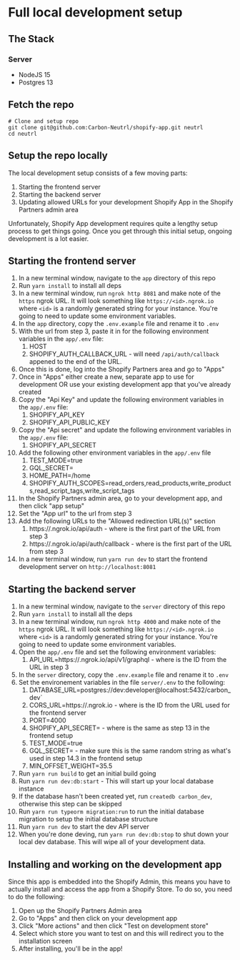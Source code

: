 # Full local development setup

## The Stack

### Server

-   NodeJS 15
-   Postgres 13

## Fetch the repo

    # Clone and setup repo
    git clone git@github.com:Carbon-Neutrl/shopify-app.git neutrl
    cd neutrl

## Setup the repo locally

The local development setup consists of a few moving parts:

1. Starting the frontend server
2. Starting the backend server
3. Updating allowed URLs for your development Shopify App in the Shopify Partners admin area

Unfortunately, Shopify App development requires quite a lengthy setup process to get things going. Once you get through this initial setup, ongoing development is a lot easier.

## Starting the frontend server

1. In a new terminal window, navigate to the `app` directory of this repo
2. Run `yarn install` to install all deps
3. In a new terminal window, run `ngrok http 8081` and make note of the `https` ngrok URL. It will look something like `https://<id>.ngrok.io` where `<id>` is a randomly generated string for your instance. You're going to need to update some environment variables.
4. In the `app` directory, copy the `.env.example` file and rename it to `.env`
5. With the url from step 3, paste it in for the following environment variables in the `app/.env` file:
    1. HOST
    2. SHOPIFY_AUTH_CALLBACK_URL - will need `/api/auth/callback` appened to the end of the URL.
6. Once this is done, log into the Shopify Partners area and go to "Apps"
7. Once in "Apps" either create a new, separate app to use for development OR use your existing development app that you've already created
8. Copy the "Api Key" and update the following environment variables in the `app/.env` file:
    1. SHOPIFY_API_KEY
    2. SHOPIFY_API_PUBLIC_KEY
9. Copy the "Api secret" and update the following environment variables in the `app/.env` file:
    1. SHOPIFY_API_SECRET
10. Add the following other environment variables in the `app/.env` file
    1. TEST_MODE=true
    2. GQL_SECRET=<random string>
    3. HOME_PATH=/home
    4. SHOPIFY_AUTH_SCOPES=read_orders,read_products,write_products,read_script_tags,write_script_tags
11. In the Shopify Partners admin area, go to your development app, and then click "app setup"
12. Set the "App url" to the url from step 3
13. Add the following URLs to the "Allowed redirection URL(s)" section
    1. https://<id>.ngrok.io/api/auth - where <id> is the first part of the URL from step 3
    2. https://<id>.ngrok.io/api/auth/callback - where <id> is the first part of the URL from step 3
14. In a new terminal window, run `yarn run dev` to start the frontend development server on `http://localhost:8081`

## Starting the backend server

1. In a new terminal window, navigate to the `server` directory of this repo
2. Run `yarn install` to install all the deps
3. In a new terminal window, run `ngrok http 4000` and make note of the `https` ngrok URL. It will look something like `https://<id>.ngrok.io` where `<id>` is a randomly generated string for your instance. You're going to need to update some environment variables.
4. Open the `app/.env` file and set the following environment variables:
    1. API_URL=https://<id>.ngrok.io/api/v1/graphql - where <id> is the ID from the URL in step 3
5. In the `server` directory, copy the `.env.example` file and rename it to `.env`
6. Set the environement variables in the file `server/.env` to the following:
    1. DATABASE_URL=postgres://dev:developer@localhost:5432/carbon_dev`
    2. CORS_URL=https://<id>.ngrok.io - where <id> is the ID from the URL used for the frontend server
    3. PORT=4000
    4. SHOPIFY_API_SECRET=<secret> - where <secret> is the same as step 13 in the frontend setup
    5. TEST_MODE=true
    6. GQL_SECRET=<random string> - make sure this is the same random string as what's used in step 14.3 in the frontend setup
    7. MIN_OFFSET_WEIGHT=35.5
7. Run `yarn run build` to get an initial build going
8. Run `yarn run dev:db:start` - This will start up your local database instance
9. If the database hasn't been created yet, run `createdb carbon_dev`, otherwise this step can be skipped
10. Run `yarn run typeorm migration:run` to run the initial database migration to setup the initial database structure
11. Run `yarn run dev` to start the dev API server
12. When you're done deving, run `yarn run dev:db:stop` to shut down your local dev database. This will wipe all of your development data.

## Installing and working on the development app

Since this app is embedded into the Shopify Admin, this means you have to actually install and access the app from a Shopify Store. To do so, you need to do the following:

1. Open up the Shopify Partners Admin area
2. Go to "Apps" and then click on your development app
3. Click "More actions" and then click "Test on development store"
4. Select which store you want to test on and this will redirect you to the installation screen
5. After installing, you'll be in the app!

